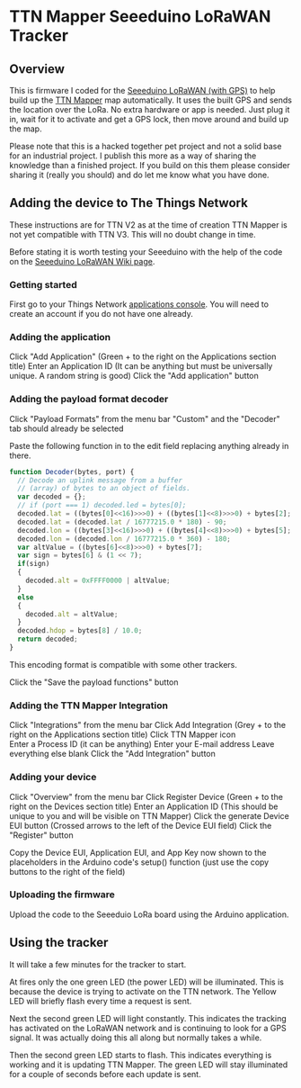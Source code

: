 # TTN Mapper Seeeduino LoRaWAN Tracker

## Overview

This is firmware I coded for the [Seeeduino LoRaWAN (with GPS)](https://www.seeedstudio.com/Seeeduino-LoRaWAN-W-GPS-p-2781.html) to help build up the [TTN Mapper](https://ttnmapper.org/) map automatically. It uses the built GPS and sends the location over the LoRa. No extra hardware or app is needed. Just plug it in, wait for it to activate and get a GPS lock, then move around and build up the map.

Please note that this is a hacked together pet project and not a solid base for an industrial project. I publish this more as a way of sharing the knowledge than a finished project. If you build on this them please consider sharing it (really you should) and do let me know what you have done.

## Adding the device to The Things Network

These instructions are for TTN V2 as at the time of creation TTN Mapper is not yet compatible with TTN V3. This will no doubt change in time.

Before stating it is worth testing your Seeeduino with the help of the code on the [Seeeduino LoRaWAN Wiki page](https://wiki.seeedstudio.com/Seeeduino_LoRAWAN/).

### Getting started

First go to your Things Network [applications console](https://console.thethingsnetwork.org/applications). You will need to create an account if you do not have one already.

### Adding the application

Click "Add Application" (Green + to the right on the Applications section title)
Enter an Application ID (It can be anything but must be universally unique. A random string is good)
Click the "Add application" button

### Adding the payload format decoder

Click "Payload Formats" from the menu bar
"Custom" and the "Decoder" tab should already be selected

Paste the following function in to the edit field replacing anything already in there.

```javascript
function Decoder(bytes, port) {
  // Decode an uplink message from a buffer
  // (array) of bytes to an object of fields.
  var decoded = {};
  // if (port === 1) decoded.led = bytes[0];
  decoded.lat = ((bytes[0]<<16)>>>0) + ((bytes[1]<<8)>>>0) + bytes[2];
  decoded.lat = (decoded.lat / 16777215.0 * 180) - 90;
  decoded.lon = ((bytes[3]<<16)>>>0) + ((bytes[4]<<8)>>>0) + bytes[5];
  decoded.lon = (decoded.lon / 16777215.0 * 360) - 180;
  var altValue = ((bytes[6]<<8)>>>0) + bytes[7];
  var sign = bytes[6] & (1 << 7);
  if(sign)
  {
    decoded.alt = 0xFFFF0000 | altValue;
  }
  else
  {
    decoded.alt = altValue;
  }
  decoded.hdop = bytes[8] / 10.0;
  return decoded;
}
```

This encoding format is compatible with some other trackers.

Click the "Save the payload functions" button

### Adding the TTN Mapper Integration

Click "Integrations" from the menu bar
Click Add Integration (Grey + to the right on the Applications section title)
Click TTN Mapper icon	
Enter a Process ID (it can be anything)
Enter your E-mail address
Leave everything else blank
Click the "Add Integration" button

### Adding your device

Click "Overview" from the menu bar
Click Register Device (Green + to the right on the Devices section title)
Enter an Application ID (This should be unique to you and will be visible on TTN Mapper)
Click the generate Device EUI button (Crossed arrows to the left of the Device EUI field)
Click the "Register" button

Copy the Device EUI, Application EUI, and App Key now shown to the placeholders in the Arduino code's setup() function (just use the copy buttons to the right of the field)

### Uploading the firmware

Upload the code to the Seeeduio LoRa board using the Arduino application.

## Using the tracker

It will take a few minutes for the tracker to start.

At fires only the one green LED (the power LED) will be illuminated. This is because the device is trying to activate on the TTN network. The Yellow LED will briefly flash every time a request is sent.

Next the second green LED will light constantly. This indicates the tracking has activated on the LoRaWAN network and is continuing to look for a GPS signal. It was actually doing this all along but normally takes a while.

Then the second green LED starts to flash. This indicates everything is working and it is updating TTN Mapper. The green LED will stay illuminated for a couple of seconds before each update is sent.
